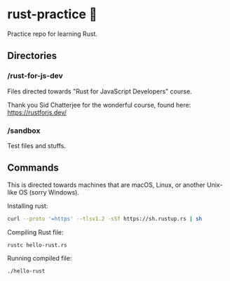 # rust-practice 🦀

Practice repo for learning Rust.


## Directories

### /rust-for-js-dev

Files directed towards "Rust for JavaScript Developers" course.

Thank you Sid Chatterjee for the wonderful course, found here: https://rustforjs.dev/

### /sandbox

Test files and stuffs.

## Commands

This is directed towards machines that are macOS, Linux, or another Unix-like OS (sorry Windows).

Installing rust:

```bash
curl --proto '=https' --tlsv1.2 -sSf https://sh.rustup.rs | sh
```

Compiling Rust file:

```bash
rustc hello-rust.rs
```

Running compiled file:
```bash
./hello-rust
```